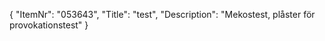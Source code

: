 {
  "ItemNr": "053643",
  "Title": "test",
  "Description": "Mekostest, plåster för provokationstest"
}